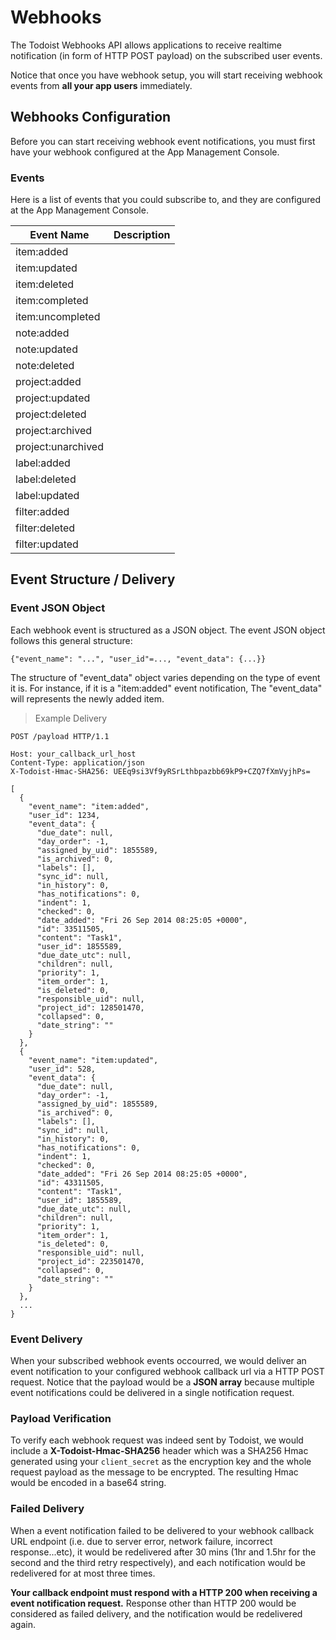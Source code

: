 # Webhooks

The Todoist Webhooks API allows applications to receive realtime notification (in form of HTTP POST payload) on the subscribed user events. 

Notice that once you have webhook setup, you will start receiving webhook events from __all your app users__ immediately.


## Webhooks Configuration

Before you can start receiving webhook event notifications, you must first have your webhook configured at the App Management Console. 


### Events

Here is a list of events that you could subscribe to, and they are configured at the App Management Console.


Event Name | Description
-------- | -----------
item:added | 
item:updated | 
item:deleted | 
item:completed | 
item:uncompleted | 
note:added | 
note:updated | 
note:deleted | 
project:added | 
project:updated | 
project:deleted | 
project:archived | 
project:unarchived | 
label:added | 
label:deleted | 
label:updated | 
filter:added | 
filter:deleted | 
filter:updated | 



## Event Structure / Delivery


### Event JSON Object

Each webhook event is structured as a JSON object. The event JSON object follows this general structure:

`{"event_name": "...", "user_id"=..., "event_data": {...}}`

The structure of "event_data" object varies depending on the type of event it is. For instance, if it is a "item:added" event notification, 
The "event_data" will represents the newly added item.




> Example Delivery

```
POST /payload HTTP/1.1

Host: your_callback_url_host
Content-Type: application/json
X-Todoist-Hmac-SHA256: UEEq9si3Vf9yRSrLthbpazbb69kP9+CZQ7fXmVyjhPs=

[
  {
    "event_name": "item:added",
    "user_id": 1234,
    "event_data": {
      "due_date": null,
      "day_order": -1,
      "assigned_by_uid": 1855589,
      "is_archived": 0,
      "labels": [],
      "sync_id": null,
      "in_history": 0,
      "has_notifications": 0,
      "indent": 1,
      "checked": 0,
      "date_added": "Fri 26 Sep 2014 08:25:05 +0000",
      "id": 33511505,
      "content": "Task1",
      "user_id": 1855589,
      "due_date_utc": null,
      "children": null,
      "priority": 1,
      "item_order": 1,
      "is_deleted": 0,
      "responsible_uid": null,
      "project_id": 128501470,
      "collapsed": 0,
      "date_string": ""
    }
  },
  {
    "event_name": "item:updated",
    "user_id": 528,
    "event_data": {
      "due_date": null,
      "day_order": -1,
      "assigned_by_uid": 1855589,
      "is_archived": 0,
      "labels": [],
      "sync_id": null,
      "in_history": 0,
      "has_notifications": 0,
      "indent": 1,
      "checked": 0,
      "date_added": "Fri 26 Sep 2014 08:25:05 +0000",
      "id": 43311505,
      "content": "Task1",
      "user_id": 1855589,
      "due_date_utc": null,
      "children": null,
      "priority": 1,
      "item_order": 1,
      "is_deleted": 0,
      "responsible_uid": null,
      "project_id": 223501470,
      "collapsed": 0,
      "date_string": ""
    }
  },
  ...
}
```


### Event Delivery

When your subscribed webhook events occourred, we would deliver an event notification to your configured webhook callback url via a HTTP POST request. Notice that the payload would be a __JSON array__ because multiple event notifications could be delivered in a single notification request.


### Payload Verification 

To verify each webhook request was indeed sent by Todoist, we would include a __X-Todoist-Hmac-SHA256__ header which was a SHA256 Hmac 
generated using your `client_secret` as the encryption key and the whole request payload as the message to be encrypted. The resulting Hmac would be encoded in 
a base64 string.


### Failed Delivery
When a event notification failed to be delivered to your webhook callback URL endpoint (i.e. due to server error, network failure, incorrect response...etc), 
it would be redelivered after 30 mins (1hr and 1.5hr for the second and the third retry respectively), and each notification would be redelivered for at most three times.

__Your callback endpoint must respond with a HTTP 200 when receiving a event notification request.__ Response other than HTTP 200 would be considered as failed delivery, and the notification would be redelivered again.

